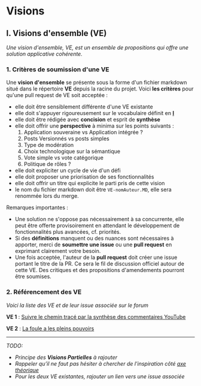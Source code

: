 Visions
=======

<a name="I"></a>
I. Visions d'ensemble (VE)
---------------------------

*Une vision d'ensemble, VE, est un ensemble de propositions qui offre une solution applicative cohérente.*
<a name="II.1"></a>
### 1. Critères de soumission d'une VE
Une **vision d'ensemble** se présente sous la forme d'un fichier markdown situé dans le répertoire **VE** depuis la racine du projet. Voici **les critères** pour qu'une pull request de VE soit acceptée :
- elle doit être sensiblement différente d'une VE existante
- elle doit s'appuyer rigoureusement sur le vocabulaire définit en [**I**](#I)
- elle doit être rédigée avec **concision** et esprit de **synthèse**
- elle doit offrir une **perspective** à minima sur les points suivants :
  1. Application souveraine vs Application intégrée ?
  2. Posts Versionnés vs posts simples
  3. Type de modération
  4. Choix technologique sur la sémantique
  5. Vote simple vs vote catégorique
  6. Politique de rôles ?
- elle doit expliciter un cycle de vie d'un défi
- elle doit proposer une priorisation de ses fonctionnalités
- elle doit offrir un titre qui explicite le parti pris de cette vision
- le nom du fichier markdown doit être `VE-nomAuteur.MD`, elle sera renommée lors du merge.

Remarques importantes :
- Une solution ne s'oppose pas nécessairement à sa concurrente, elle peut être offerte provisoirement en attendant le développement de fonctionnalités plus avancées, cf. priorités.
- Si des **définitions** manquent ou des nuances sont nécessaires à apporter, merci de **soumettre une issue** ou une **pull request** en exprimant clairement votre besoin.
- Une fois acceptée, l'auteur de la **pull request** doit créer une issue portant le titre de la PR. Ce sera le fil de discussion officiel autour de cette VE. Des critiques et des propositions d'amendements pourront être soumises.

<a name="I.2"></a>
### 2. Référencement des VE
*Voici la liste des VE et de leur issue associée sur le forum*

**VE 1** : [Suivre le chemin tracé par la synthèse des commentaires YouTube](VE/VE-Frosty-Z.MD)

**VE 2** : [La foule a les pleins pouvoirs](VE/VE-Gophys.MD)

---------------------------------------------

*TODO:*
* *Principe des __Visions Partielles__ à rajouter*
* *Rappeler qu’il ne faut pas hésiter à chercher de l’inspiration côté [axe théorique](../THEORIE)*
* *Pour les deux VE existantes, rajouter un lien vers une issue associée*
